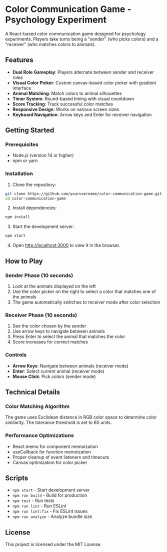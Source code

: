 # Color Communication Game - Psychology Experiment

A React-based color communication game designed for psychology experiments. Players take turns being a "sender" (who picks colors) and a "receiver" (who matches colors to animals).

## Features

- **Dual Role Gameplay**: Players alternate between sender and receiver roles
- **Visual Color Picker**: Custom canvas-based color picker with gradient interface
- **Animal Matching**: Match colors to animal silhouettes
- **Timer System**: Round-based timing with visual countdown
- **Score Tracking**: Track successful color matches
- **Responsive Design**: Works on various screen sizes
- **Keyboard Navigation**: Arrow keys and Enter for receiver navigation

## Getting Started

### Prerequisites
- Node.js (version 14 or higher)
- npm or yarn

### Installation

1. Clone the repository:
```bash
git clone https://github.com/yourusername/color-communication-game.git
cd color-communication-game
```

2. Install dependencies:
```bash
npm install
```

3. Start the development server:
```bash
npm start
```

4. Open [http://localhost:3000](http://localhost:3000) to view it in the browser.

## How to Play

### Sender Phase (10 seconds)
1. Look at the animals displayed on the left
2. Use the color picker on the right to select a color that matches one of the animals
3. The game automatically switches to receiver mode after color selection

### Receiver Phase (10 seconds)
1. See the color chosen by the sender
2. Use arrow keys to navigate between animals
3. Press Enter to select the animal that matches the color
4. Score increases for correct matches

### Controls
- **Arrow Keys**: Navigate between animals (receiver mode)
- **Enter**: Select current animal (receiver mode)
- **Mouse Click**: Pick colors (sender mode)

## Technical Details

### Color Matching Algorithm
The game uses Euclidean distance in RGB color space to determine color similarity. The tolerance threshold is set to 60 units.

### Performance Optimizations
- React.memo for component memoization
- useCallback for function memoization
- Proper cleanup of event listeners and timeouts
- Canvas optimization for color picker

## Scripts

- `npm start` - Start development server
- `npm run build` - Build for production
- `npm test` - Run tests
- `npm run lint` - Run ESLint
- `npm run lint:fix` - Fix ESLint issues
- `npm run analyze` - Analyze bundle size

## License

This project is licensed under the MIT License.
